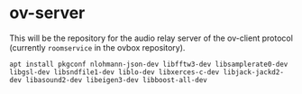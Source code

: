 # ov-server

This will be the repository for the audio relay server of the
ov-client protocol (currently `roomservice` in the ovbox repository).

````
apt install pkgconf nlohmann-json-dev libfftw3-dev libsamplerate0-dev libgsl-dev libsndfile1-dev liblo-dev libxerces-c-dev libjack-jackd2-dev libasound2-dev libeigen3-dev libboost-all-dev
````
